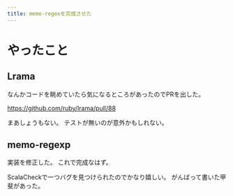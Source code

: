 ```yaml
---
title: memo-regexを完成させた
---
```


# やったこと

## Lrama

なんかコードを眺めていたら気になるところがあったのでPRを出した。

<https://github.com/ruby/lrama/pull/88>

まあしょうもない。
テストが無いのが意外かもしれない。

## memo-regexp

実装を修正した。
これで完成なはず。

ScalaCheckで一つバグを見つけられたのでかなり嬉しい。
がんばって書いた甲斐があった。
